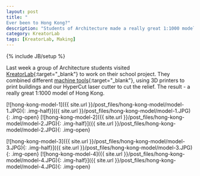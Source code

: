 ```yaml
---
layout: post
title: "
Ever been to Hong Kong?"
description: "Students of Architecture made a really great 1:1000 model of Hong Kong. "
category: KreatorLab
tags: [KreatorLab, Making]
---
```

{% include JB/setup %}


Last week a group of Architecture students visited [KreatorLab](http://www.kreatorlab.si/){:target="_blank"} to work on their school project. They combined different [machine tools](http://irnas.eu/services.html){:target="_blank"}, using 3D printers to print buildings and our HyperCut laser cutter to cut the relief. The result - a really great 1:1000 model of Hong Kong. 

[![hong-kong-model-1]({{ site.url }}/post_files/hong-kong-model/model-1.JPG){: .img-half}]({{ site.url }}/post_files/hong-kong-model/model-1.JPG){: .img-open}
[![hong-kong-model-2]({{ site.url }}/post_files/hong-kong-model/model-2.JPG){: .img-half}]({{ site.url }}/post_files/hong-kong-model/model-2.JPG){: .img-open}

[![hong-kong-model-3]({{ site.url }}/post_files/hong-kong-model/model-3.JPG){: .img-half}]({{ site.url }}/post_files/hong-kong-model/model-3.JPG){: .img-open}
[![hong-kong-model-4]({{ site.url }}/post_files/hong-kong-model/model-4.JPG){: .img-half}]({{ site.url }}/post_files/hong-kong-model/model-4.JPG){: .img-open}
